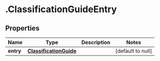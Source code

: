 # .ClassificationGuideEntry

## Properties
Name | Type | Description | Notes
------------ | ------------- | ------------- | -------------
**entry** | [**ClassificationGuide**](ClassificationGuide.md) |  | [default to null]


